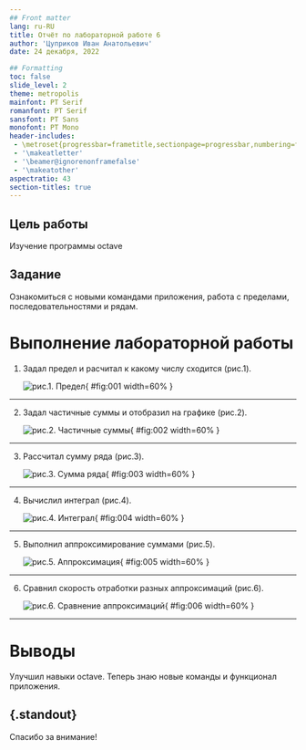 ```yaml
---
## Front matter
lang: ru-RU
title: Отчёт по лабораторной работе 6
author: 'Цуприков Иван Анатольевич'
date: 24 декабря, 2022

## Formatting
toc: false
slide_level: 2
theme: metropolis
mainfont: PT Serif
romanfont: PT Serif
sansfont: PT Sans
monofont: PT Mono
header-includes: 
 - \metroset{progressbar=frametitle,sectionpage=progressbar,numbering=fraction}
 - '\makeatletter'
 - '\beamer@ignorenonframefalse'
 - '\makeatother'
aspectratio: 43
section-titles: true
---
```


## Цель работы

Изучение программы octave

## Задание

Ознакомиться с новыми командами приложения, работа с пределами, последовательностями и рядам.

# Выполнение лабораторной работы

1. Задал предел и расчитал к какому числу сходится (рис.1).

   ![рис.1. Предел](images/1.png){ #fig:001 width=60% }

---

2. Задал частичные суммы и отобразил на графике (рис.2).

   ![рис.2. Частичные суммы](images/2.png){ #fig:002 width=60% }

---

3. Рассчитал сумму ряда (рис.3).

   ![рис.3. Сумма ряда](images/3.png){ #fig:003 width=60% }

---

4. Вычислил интеграл (рис.4).

   ![рис.4. Интеграл](images/4.png){ #fig:004 width=60% }

---

5. Выполнил аппроксимирование суммами (рис.5).

   ![рис.5. Аппроксимация](images/5.png){ #fig:005 width=60% }

---

6. Сравнил скорость отработки разных аппроксимаций (рис.6).

   ![рис.6. Сравнение аппроксимаций](images/6.png){ #fig:006 width=60% }

---

# Выводы

Улучшил навыки octave.
Теперь знаю новые команды и функционал приложения.

## {.standout}

Спасибо за внимание!
